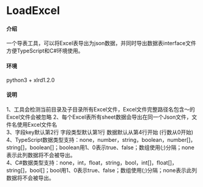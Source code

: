 # LoadExcel

#### 介绍
一个导表工具，可以将Excel表导出为json数据，并同时导出数据表interface文件方便TypeScript和C#环境使用。 

#### 环境
python3 + xlrd1.2.0

#### 说明
1、工具会检测当前目录及子目录所有Excel文件，Excel文件完整路径名包含～的Excel文件会被忽略
2、每个Excel表所有sheet数据会导出在同一个Json文件，文件名使用Excel文件名  
3、字段key默认第2行 字段类型默认第1行 数据默认从第4行开始 (行数从0开始)  
4、TypeScript数据类型支持：none，number，string，boolean，number[]，string[]，boolean[]；boolean用1、0表示true、false；数组使用(;)分隔；none表示此列数据将不会被导出。  
4、C#数据类型支持：none，int，float，string，bool，int[]，float[]，string[]，bool[]；bool用1、0表示true、false；数组使用(;)分隔；none表示此列数据将不会被导出。  